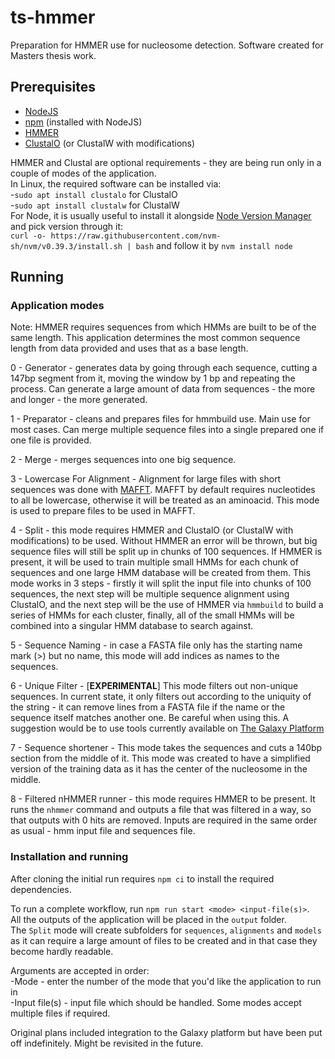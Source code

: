 # ts-hmmer

Preparation for HMMER use for nucleosome detection. Software created for Masters thesis work.

## Prerequisites

  - [NodeJS](https://nodejs.org/en)
  - [npm](https://www.npmjs.com/) (installed with NodeJS)
  - [HMMER](http://hmmer.org/)
  - [ClustalO](http://www.clustal.org/) (or ClustalW with modifications)

  HMMER and Clustal are optional requirements - they are being run only in a couple of modes of the application.  
  In Linux, the required software can be installed via:  
  -`sudo apt install clustalo` for ClustalO  
  -`sudo apt install clustalw` for ClustalW  
  For Node, it is usually useful to install it alongside [Node Version Manager](https://github.com/nvm-sh/nvm) and pick version through it:  
  `curl -o- https://raw.githubusercontent.com/nvm-sh/nvm/v0.39.3/install.sh | bash` and follow it by `nvm install node`  
  
## Running

### Application modes

Note: HMMER requires sequences from which HMMs are built to be of the same length. This application determines the most common sequence length from data provided and uses that as a base length.

0 - Generator - generates data by going through each sequence, cutting a 147bp segment from it, moving the window by 1 bp and repeating the process. Can generate a large amount of data from sequences - the more and longer - the more generated.

1 - Preparator - cleans and prepares files for hmmbuild use. Main use for most cases. Can merge multiple sequence files into a single prepared one if one file is provided.

2 - Merge - merges sequences into one big sequence.

3 - Lowercase For Alignment - Alignment for large files with short sequences was done with [MAFFT](https://mafft.cbrc.jp/alignment/server/large.html?aug31). MAFFT by default requires nucleotides to all be lowercase, otherwise it will be treated as an aminoacid. This mode is used to prepare files to be used in MAFFT.

4 - Split - this mode requires HMMER and ClustalO (or ClustalW with modifications) to be used. Without HMMER an error will be thrown, but big sequence files will still be split up in chunks of 100 sequences. If HMMER is present, it will be used to train multiple small HMMs for each chunk of sequences and one large HMM database will be created from them.  This mode works in 3 steps - firstly it will split the input file into chunks of 100 sequences, the next step will be multiple sequence alignment using ClustalO, and the next step will be the use of HMMER via `hmmbuild` to build a series of HMMs for each cluster, finally, all of the small HMMs will be combined into a singular HMM database to search against.

5 - Sequence Naming - in case a FASTA file only has the starting name mark (>) but no name, this mode will add indices as names to the sequences.

6 - Unique Filter - [**EXPERIMENTAL**] This mode filters out non-unique sequences. In current state, it only filters out according to the uniquity of the string - it can remove lines from a FASTA file if the name or the sequence itself matches another one. Be careful when using this.
A suggestion would be to use tools currently available on [The Galaxy Platform](https://usegalaxy.org/)

7 - Sequence shortener - This mode takes the sequences and cuts a 140bp section from the middle of it. This mode was created to have a simplified version of the training data as it has the center of the nucleosome in the middle.

8 - Filtered nHMMER runner - this mode requires HMMER to be present. It runs the `nhmmer` command and outputs a file that was filtered in a way, so that outputs with 0 hits are removed. Inputs are required in the same order as usual - hmm input file and sequences file.

### Installation and running

After cloning the initial run requires `npm ci` to install the required dependencies.

To run a complete workflow, run `npm run start <mode> <input-file(s)>`.  
All the outputs of the application will be placed in the `output` folder.  
The `Split` mode will create subfolders for `sequences`, `alignments` and `models` as it can require a large amount of files to be created and in that case they become hardly readable.  

Arguments are accepted in order:  
  -Mode - enter the number of the mode that you'd like the application to run in  
  -Input file(s) - input file which should be handled. Some modes accept multiple files if required.  

Original plans included integration to the Galaxy platform but have been put off indefinitely. Might be revisited in the future.
